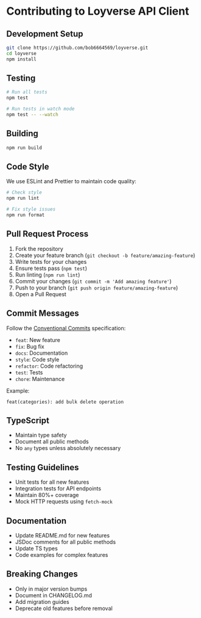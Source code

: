 # Contributing to Loyverse API Client

## Development Setup

```bash
git clone https://github.com/bob6664569/loyverse.git
cd loyverse
npm install
```

## Testing

```bash
# Run all tests
npm test

# Run tests in watch mode
npm test -- --watch
```

## Building

```bash
npm run build
```

## Code Style

We use ESLint and Prettier to maintain code quality:

```bash
# Check style
npm run lint

# Fix style issues
npm run format
```

## Pull Request Process

1. Fork the repository
2. Create your feature branch (`git checkout -b feature/amazing-feature`)
3. Write tests for your changes
4. Ensure tests pass (`npm test`)
5. Run linting (`npm run lint`)
6. Commit your changes (`git commit -m 'Add amazing feature'`)
7. Push to your branch (`git push origin feature/amazing-feature`)
8. Open a Pull Request

## Commit Messages

Follow the [Conventional Commits](https://www.conventionalcommits.org/) specification:

- `feat`: New feature
- `fix`: Bug fix
- `docs`: Documentation
- `style`: Code style
- `refactor`: Code refactoring
- `test`: Tests
- `chore`: Maintenance

Example:
```
feat(categories): add bulk delete operation
```

## TypeScript

- Maintain type safety
- Document all public methods
- No `any` types unless absolutely necessary

## Testing Guidelines

- Unit tests for all new features
- Integration tests for API endpoints
- Maintain 80%+ coverage
- Mock HTTP requests using `fetch-mock`

## Documentation

- Update README.md for new features
- JSDoc comments for all public methods
- Update TS types
- Code examples for complex features

## Breaking Changes

- Only in major version bumps
- Document in CHANGELOG.md
- Add migration guides
- Deprecate old features before removal